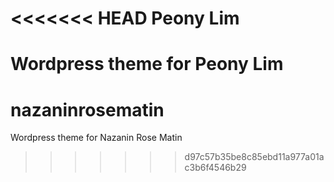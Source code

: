 <<<<<<< HEAD
Peony Lim
=========

Wordpress theme for Peony Lim
=======
nazaninrosematin
================

Wordpress theme for Nazanin Rose Matin
>>>>>>> d97c57b35be8c85ebd11a977a01ac3b6f4546b29
